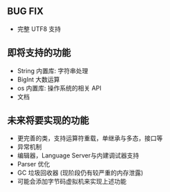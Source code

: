 ## BUG FIX
- 完整 UTF8 支持

## 即将支持的功能
- String 内置库: 字符串处理
- BigInt 大数运算
- os 内置库: 操作系统的相关 API
- 文档


## 未来将要实现的功能
- 更完善的类，支持运算符重载，单继承与多态，接口等
- 异常机制 
- 编辑器，Language Server与内建调试器支持
- Parser 优化
- GC 垃圾回收器 (现阶段仍有较严重的内存泄露)
- 可能会添加字节码虚拟机来实现上述功能
